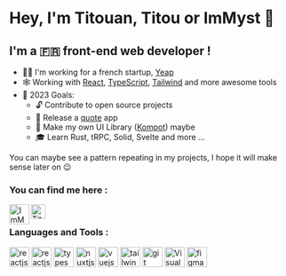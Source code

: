 # Hey, I'm Titouan, Titou or ImMyst 👋
## I'm a 🇫🇷 front-end web developer !

- 👨‍💻 I'm working for a french startup, [Yeap][yeap]
- 🕸 Working with [React][react], [TypeScript][typescript], [Tailwind][tailwind] and more awesome tools
- 🥅 2023 Goals:
  - 🔓 Contribute to open source projects
  - 📜 Release a [quote][kuotes] app
  - 💄 Make my own UI Library ([Kompot][kompot]) maybe
  - 🎓 Learn Rust, tRPC, Solid, Svelte and more ...

You can maybe see a pattern repeating in my projects, I hope it will make sense later on 😉

### You can find me here :

[<img align="left" alt="ImMyst | Twitter" width="36px" src="https://cdn.worldvectorlogo.com/logos/twitter-6.svg">][twitter]
[<img align="left" alt="Titouan Galvani | LinkedIn" width="26px" src="https://cdn.worldvectorlogo.com/logos/linkedin-icon-2.svg" />][linkedin]

<br />

### Languages and Tools :

<p align="left">
  <img src="https://cdn.worldvectorlogo.com/logos/react-2.svg" alt="reactjs" width="36" height="36" />
  <img src="https://cdn.worldvectorlogo.com/logos/next-js.svg" alt="reactjs" width="36" height="36" />
  <img src="https://cdn.worldvectorlogo.com/logos/typescript.svg" alt="typescriptlang" width="36" height="36" />
  <img src="https://cdn.worldvectorlogo.com/logos/nuxt-2.svg" alt="nuxtjs" width="36" height="36" />
  <img src="https://cdn.worldvectorlogo.com/logos/vue-9.svg" alt="vuejs" width="36" height="36" />
  <img src="https://cdn.worldvectorlogo.com/logos/tailwind-css-2.svg" alt="tailwind" width="36" height="36" />
  <img src="https://cdn.worldvectorlogo.com/logos/git-icon.svg" alt="git" width="36" height="36" />
  <img src="https://cdn.worldvectorlogo.com/logos/visual-studio-code-1.svg" alt="Visual Studio Code" width="36" height="36" />
  <img src="https://cdn.worldvectorlogo.com/logos/figma-1.svg" alt="figma" width="36" height="36" /> 
</p>

[yeap]: https://yeap.ai
[kuotes]: https://github.com/immyst/kuotes
[kompot]: https://github.com/immyst/kompot
[react]: https://fr.reactjs.org/
[typescript]: https://typescriptlang.org/
[tailwind]: https://tailwindcss.com
[twitter]: https://twitter.com/ImMyst_
[linkedin]: https://www.linkedin.com/in/titouan-galvani

